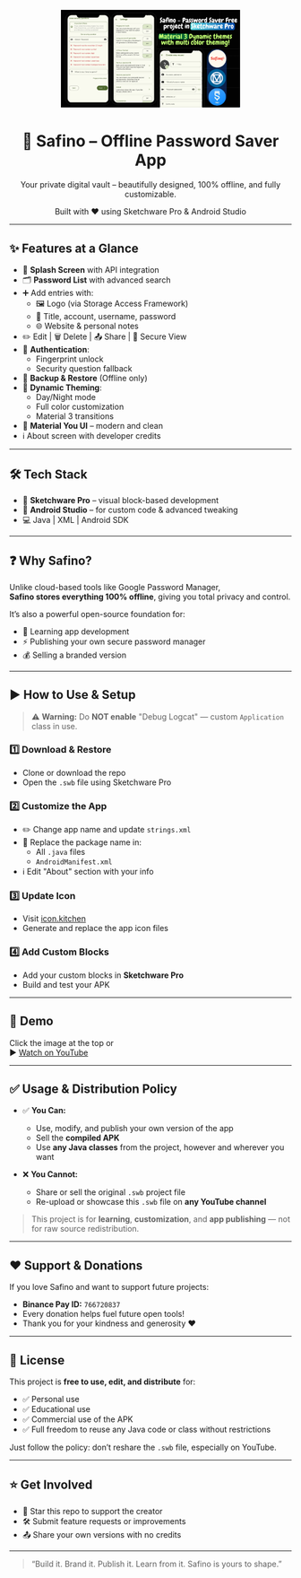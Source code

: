 <p align="center">
  <a href="https://youtu.be/dB9tdkf1o7s" target="_blank">
    <img src="thumbnail.png" alt="Safino Demo" width="320"/>
  </a>
</p>

<h1 align="center">🔐 Safino – Offline Password Saver App</h1>

<p align="center">  
  Your private digital vault – beautifully designed, 100% offline, and fully customizable.  
</p>

<p align="center">
  Built with ❤️ using Sketchware Pro & Android Studio  
</p>

---

## ✨ Features at a Glance

- 🚀 **Splash Screen** with API integration  
- 🗂️ **Password List** with advanced search  
- ➕ Add entries with:
  - 🖼️ Logo (via Storage Access Framework)
  - 📝 Title, account, username, password  
  - 🌐 Website & personal notes  
- ✏️ Edit | 🗑️ Delete | 📤 Share | 🔐 Secure View  
- 🔐 **Authentication**:
  - Fingerprint unlock  
  - Security question fallback  
- 💾 **Backup & Restore** (Offline only)  
- 🎨 **Dynamic Theming**:
  - Day/Night mode  
  - Full color customization  
  - Material 3 transitions  
- 🧼 **Material You UI** – modern and clean  
- ℹ️ About screen with developer credits

---

## 🛠️ Tech Stack

- 🧩 **Sketchware Pro** – visual block-based development  
- 🧠 **Android Studio** – for custom code & advanced tweaking  
- 💻 Java | XML | Android SDK  

---

## ❓ Why Safino?

Unlike cloud-based tools like Google Password Manager,  
**Safino stores everything 100% offline**, giving you total privacy and control.  

It’s also a powerful open-source foundation for:
- 🔧 Learning app development  
- ⚡ Publishing your own secure password manager  
- 💰 Selling a branded version  

---

## ▶️ How to Use & Setup

> ⚠️ **Warning:** Do **NOT enable** "Debug Logcat" — custom `Application` class in use.

### 1️⃣ Download & Restore  
- Clone or download the repo  
- Open the `.swb` file using Sketchware Pro

### 2️⃣ Customize the App  
- ✏️ Change app name and update `strings.xml`  
- 🔁 Replace the package name in:
  - All `.java` files  
  - `AndroidManifest.xml`  
- ℹ️ Edit "About" section with your info

### 3️⃣ Update Icon  
- Visit [icon.kitchen](https://icon.kitchen)  
- Generate and replace the app icon files

### 4️⃣ Add Custom Blocks  
- Add your custom blocks in **Sketchware Pro**  
- Build and test your APK

---

## 🔗 Demo

Click the image at the top or  
▶️ [Watch on YouTube](https://youtu.be/dB9tdkf1o7s)

---

## ✅ Usage & Distribution Policy

- ✅ **You Can:**
  - Use, modify, and publish your own version of the app  
  - Sell the **compiled APK**  
  - Use **any Java classes** from the project, however and wherever you want

- ❌ **You Cannot:**
  - Share or sell the original `.swb` project file  
  - Re-upload or showcase this `.swb` file on **any YouTube channel**  

> This project is for **learning**, **customization**, and **app publishing** — not for raw source redistribution.

---

## ♥️ Support & Donations

If you love Safino and want to support future projects:

- **Binance Pay ID:** `766720837`  
- Every donation helps fuel future open tools!  
- Thank you for your kindness and generosity ❤️

---

## 📄 License

This project is **free to use, edit, and distribute** for:

- ✅ Personal use  
- ✅ Educational use  
- ✅ Commercial use of the APK  
- ✅ Full freedom to reuse any Java code or class without restrictions

Just follow the policy: don’t reshare the `.swb` file, especially on YouTube.

---

## ⭐ Get Involved

- 🌟 Star this repo to support the creator  
- 🛠️ Submit feature requests or improvements  
- 📤 Share your own versions with no credits

---

> “Build it. Brand it. Publish it. Learn from it. Safino is yours to shape.”
